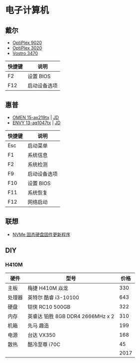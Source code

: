 # 电子计算机

## 戴尔

- [OptiPlex 9020](https://www.dell.com/support/home/zh-cn/product-support/product/optiplex-9020-desktop/overview)
- [OptiPlex 3020](https://www.dell.com/support/home/zh-cn/product-support/product/optiplex-3020-desktop/overview)
- [Vostro 3470](https://www.dell.com/support/home/zh-cn/product-support/product/vostro-3470-desktop/overview)

| 快捷键 | 说明         |
| ------ | ------------ |
| F2     | 设置 BIOS    |
| F12    | 启动设备选项 |

## 惠普

- [OMEN 15-ax219tx](https://support.hp.com/cn-zh/product/omen-by-hp-15-ax200-laptop-pc-series/13810162/model/15178106) | [JD](https://item.jd.com/3798585.html)
- [ENVY 13-aq1047tx](https://support.hp.com/cn-zh/product/hp-envy-13-aq1000-laptop-pc-series/29126477/model/32126589) | [JD](https://item.jd.com/100005803687.html)

| 快捷键 | 说明         |
| ------ | ------------ |
| Esc    | 启动菜单     |
| F1     | 系统信息     |
| F2     | 系统检测     |
| F9     | 启动设备选项 |
| F10    | 设置 BIOS    |
| F11    | 系统恢复     |
| F12    | 网络启动     |

## 联想

- [NVMe 固态硬盘固件更新程序](https://support.lenovo.com/us/en/downloads/ds119265)

## DIY

### H410M

| 硬件   | 型号                             | 价格 |
| ------ | -------------------------------- | ---- |
| 主板   | 梅捷 H410M 焱龙                  | 330  |
| 处理器 | 英特尔 酷睿 i3-10100             | 643  |
| 硬盘   | 铠侠 RC10 500GB                  | 322  |
| 内存   | 英睿达 铂胜 8GB DDR4 2666MHz x 2 | 310  |
| 机箱   | 先马 趣造                        | 199  |
| 电源   | 台达 VX350                       | 168  |
| 散热   | 酷冷至尊 i70C                    | 45   |
|        |                                  | 2017 |

